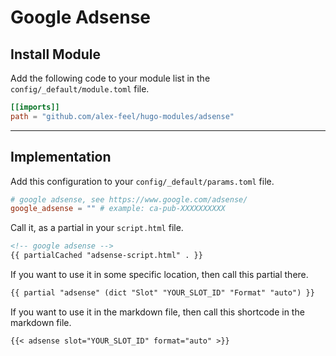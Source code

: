 # Google Adsense

## Install Module

Add the following code to your module list in the `config/_default/module.toml` file.

```toml
[[imports]]
path = "github.com/alex-feel/hugo-modules/adsense"
```

<hr>

## Implementation

Add this configuration to your `config/_default/params.toml` file.

```toml
# google adsense, see https://www.google.com/adsense/
google_adsense = "" # example: ca-pub-XXXXXXXXXX
```

Call it, as a partial in your `script.html` file.

```html
<!-- google adsense -->
{{ partialCached "adsense-script.html" . }}
```

If you want to use it in some specific location, then call this partial there.

```html
{{ partial "adsense" (dict "Slot" "YOUR_SLOT_ID" "Format" "auto") }}
```

If you want to use it in the markdown file, then call this shortcode in the markdown file.

```md
{{< adsense slot="YOUR_SLOT_ID" format="auto" >}}
```
